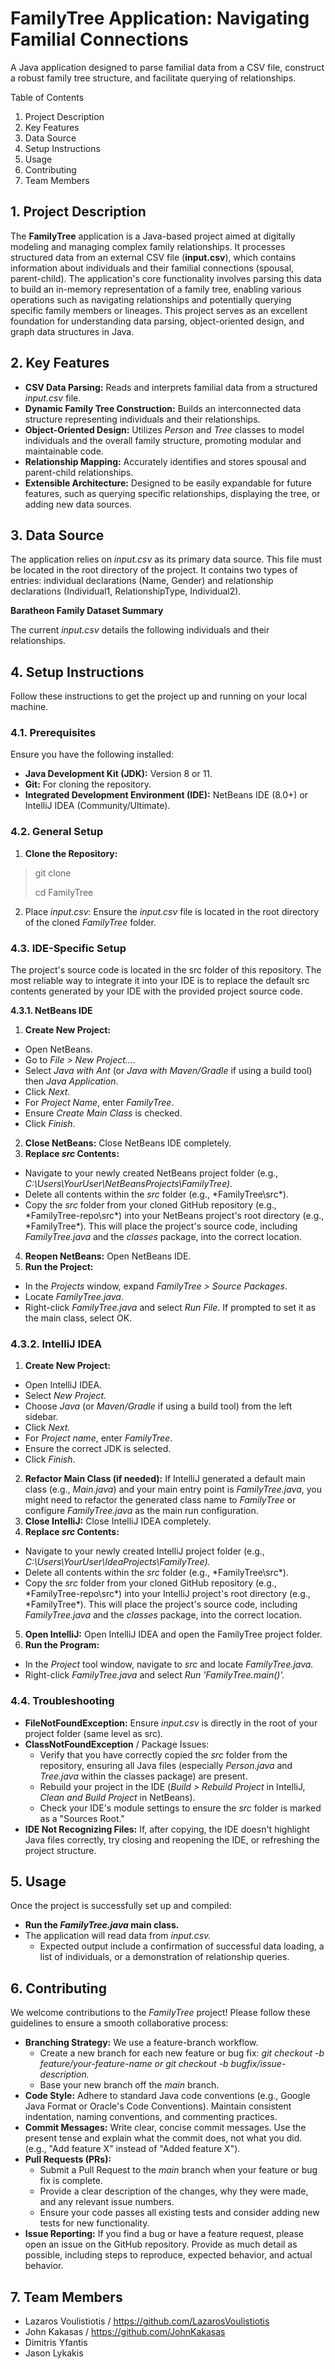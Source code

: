 # FamilyTree Application: Navigating Familial Connections
A Java application designed to parse familial data from a CSV file, construct a robust family tree structure, and facilitate querying of relationships.

Table of Contents
1. Project Description
2. Key Features
3. Data Source
4. Setup Instructions
5. Usage
6. Contributing
7. Team Members

## 1. Project Description
The **FamilyTree** application is a Java-based project aimed at digitally modeling and managing complex family relationships. It processes structured data from an external CSV file (**input.csv**), which contains information about individuals and their familial connections (spousal, parent-child). The application's core functionality involves parsing this data to build an in-memory representation of a family tree, enabling various operations such as navigating relationships and potentially querying specific family members or lineages. This project serves as an excellent foundation for understanding data parsing, object-oriented design, and graph data structures in Java.

## 2. Key Features
* **CSV Data Parsing:** Reads and interprets familial data from a structured *input.csv* file.
* **Dynamic Family Tree Construction:** Builds an interconnected data structure representing individuals and their relationships.
* **Object-Oriented Design:** Utilizes *Person* and *Tree* classes to model individuals and the overall family structure, promoting modular and maintainable code.
* **Relationship Mapping:** Accurately identifies and stores spousal and parent-child relationships.
* **Extensible Architecture:** Designed to be easily expandable for future features, such as querying specific relationships, displaying the tree, or adding new data sources.

## 3. Data Source
The application relies on *input.csv* as its primary data source. This file must be located in the root directory of the project. It contains two types of entries: individual declarations (Name, Gender) and relationship declarations (Individual1, RelationshipType, Individual2).

**Baratheon Family Dataset Summary**

The current *input.csv* details the following individuals and their relationships.

## 4. Setup Instructions
Follow these instructions to get the project up and running on your local machine.

### 4.1. Prerequisites
Ensure you have the following installed:
* **Java Development Kit (JDK):** Version 8 or 11.
* **Git:** For cloning the repository.
* **Integrated Development Environment (IDE):** NetBeans IDE (8.0+) or IntelliJ IDEA (Community/Ultimate).

### 4.2. General Setup
1. **Clone the Repository:**

> git clone
> 
> cd FamilyTree

2. Place *input.csv*: Ensure the *input.csv* file is located in the root directory of the cloned *FamilyTree* folder.

### 4.3. IDE-Specific Setup
The project's source code is located in the src folder of this repository. The most reliable way to integrate it into your IDE is to replace the default src contents generated by your IDE with the provided project source code.

**4.3.1. NetBeans IDE**
1. **Create New Project:**
* Open NetBeans.
* Go to *File > New Project....*
* Select *Java with Ant* (or *Java with Maven/Gradle* if using a build tool) then *Java Application*.
* Click *Next*.
* For *Project Name*, enter *FamilyTree*.
* Ensure *Create Main Class* is checked.
* Click *Finish*.
2. **Close NetBeans:** Close NetBeans IDE completely.
3. **Replace *src* Contents:**
* Navigate to your newly created NetBeans project folder (e.g., *C:\Users\YourUser\NetBeansProjects\FamilyTree).*
* Delete all contents within the *src* folder (e.g., *FamilyTree\src\*).
* Copy the *src* folder from your cloned GitHub repository (e.g., *FamilyTree-repo\src\*) into your NetBeans project's root directory (e.g., *FamilyTree\*). This will place the project's source code, including *FamilyTree.java* and the *classes* package, into the correct location.
4. **Reopen NetBeans:** Open NetBeans IDE.
5. **Run the Project:**
* In the *Projects* window, expand *FamilyTree > Source Packages*.
* Locate *FamilyTree.java*.
* Right-click *FamilyTree.java* and select *Run File*. If prompted to set it as the main class, select OK.
### 4.3.2. IntelliJ IDEA
1. **Create New Project:**
* Open IntelliJ IDEA.
* Select *New Project.*
* Choose *Java* (or *Maven/Gradle* if using a build tool) from the left sidebar.
* Click *Next.*
* For *Project name*, enter *FamilyTree*.
* Ensure the correct JDK is selected.
* Click *Finish*.
2. **Refactor Main Class (if needed):** If IntelliJ generated a default main class (e.g., *Main.java*) and your main entry point is *FamilyTree.java*, you might need to refactor the generated class name to *FamilyTree* or configure *FamilyTree.java* as the main run configuration.
3. **Close IntelliJ:** Close IntelliJ IDEA completely.
4. **Replace *src* Contents:**
* Navigate to your newly created IntelliJ project folder (e.g., *C:\Users\YourUser\IdeaProjects\FamilyTree).*
* Delete all contents within the *src* folder (e.g., *FamilyTree\src\*).
* Copy the *src* folder from your cloned GitHub repository (e.g., *FamilyTree-repo\src\*) into your IntelliJ project's root directory (e.g., *FamilyTree\*). This will place the project's source code, including *FamilyTree.java* and the *classes* package, into the correct location.
5. **Open IntelliJ:** Open IntelliJ IDEA and open the FamilyTree project folder.
6. **Run the Program:**
* In the *Project* tool window, navigate to *src* and locate *FamilyTree.java.*
* Right-click *FamilyTree.java* and select *Run 'FamilyTree.main()'.*
### 4.4. Troubleshooting
* **FileNotFoundException:** Ensure *input.csv* is directly in the root of your project folder (same level as src).
* **ClassNotFoundException** / Package Issues:
  * Verify that you have correctly copied the *src* folder from the repository, ensuring all Java files (especially *Person.java* and *Tree.java* within the classes package) are present.
  * Rebuild your project in the IDE (*Build > Rebuild Project* in IntelliJ, *Clean and Build Project* in NetBeans).
  * Check your IDE's module settings to ensure the *src* folder is marked as a "Sources Root."
* **IDE Not Recognizing Files:** If, after copying, the IDE doesn't highlight Java files correctly, try closing and reopening the IDE, or refreshing the project structure.

## 5. Usage
Once the project is successfully set up and compiled:
* **Run the *FamilyTree.java* main class.**
* The application will read data from *input.csv.*
  * Expected output  include a confirmation of successful data loading, a list of individuals, or a demonstration of relationship queries.

## 6. Contributing
We welcome contributions to the *FamilyTree* project! Please follow these guidelines to ensure a smooth collaborative process:
* **Branching Strategy:** We use a feature-branch workflow.
  * Create a new branch for each new feature or bug fix: *git checkout -b feature/your-feature-name or git checkout -b bugfix/issue-description.*
  * Base your new branch off the *main* branch.
* **Code Style:** Adhere to standard Java code conventions (e.g., Google Java Format or Oracle's Code Conventions). Maintain consistent indentation, naming conventions, and commenting practices.
* **Commit Messages:** Write clear, concise commit messages. Use the present tense and explain what the commit does, not what you did. (e.g., "Add feature X" instead of "Added feature X").
* **Pull Requests (PRs):**
  * Submit a Pull Request to the *main* branch when your feature or bug fix is complete.
  * Provide a clear description of the changes, why they were made, and any relevant issue numbers.
  * Ensure your code passes all existing tests and consider adding new tests for new functionality.
* **Issue Reporting:** If you find a bug or have a feature request, please open an issue on the GitHub repository. Provide as much detail as possible, including steps to reproduce, expected behavior, and actual behavior.

## 7. Team Members
* Lazaros Voulistiotis / https://github.com/LazarosVoulistiotis
* John Kakasas / https://github.com/JohnKakasas
* Dimitris Yfantis
* Jason Lykakis
